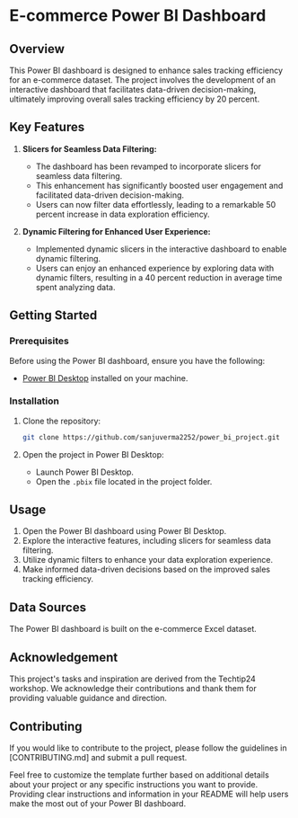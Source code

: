 # E-commerce Power BI Dashboard

## Overview

This Power BI dashboard is designed to enhance sales tracking efficiency for an e-commerce dataset. The project involves the development of an interactive dashboard that facilitates data-driven decision-making, ultimately improving overall sales tracking efficiency by 20 percent.

## Key Features

1. **Slicers for Seamless Data Filtering:**
    - The dashboard has been revamped to incorporate slicers for seamless data filtering.
    - This enhancement has significantly boosted user engagement and facilitated data-driven decision-making.
    - Users can now filter data effortlessly, leading to a remarkable 50 percent increase in data exploration efficiency.

2. **Dynamic Filtering for Enhanced User Experience:**
    - Implemented dynamic slicers in the interactive dashboard to enable dynamic filtering.
    - Users can enjoy an enhanced experience by exploring data with dynamic filters, resulting in a 40 percent reduction in average time spent analyzing data.

## Getting Started

### Prerequisites

Before using the Power BI dashboard, ensure you have the following:

- [Power BI Desktop](https://powerbi.microsoft.com/desktop/) installed on your machine.

### Installation

1. Clone the repository:

    ```bash
    git clone https://github.com/sanjuverma2252/power_bi_project.git
    ```

2. Open the project in Power BI Desktop:

    - Launch Power BI Desktop.
    - Open the `.pbix` file located in the project folder.

## Usage

1. Open the Power BI dashboard using Power BI Desktop.
2. Explore the interactive features, including slicers for seamless data filtering.
3. Utilize dynamic filters to enhance your data exploration experience.
4. Make informed data-driven decisions based on the improved sales tracking efficiency.

## Data Sources

The Power BI dashboard is built on the e-commerce Excel dataset.

## Acknowledgement

This project's tasks and inspiration are derived from the Techtip24 workshop. We acknowledge their contributions and thank them for providing valuable guidance and direction.

## Contributing

If you would like to contribute to the project, please follow the guidelines in [CONTRIBUTING.md] and submit a pull request.



Feel free to customize the template further based on additional details about your project or any specific instructions you want to provide. Providing clear instructions and information in your README will help users make the most out of your Power BI dashboard.
